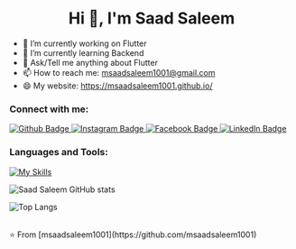  <h1 align="center">Hi 👋, I'm Saad Saleem</h1>

- 🔭 I’m currently working on Flutter
- 🌱 I’m currently learning Backend
- 💬 Ask/Tell me anything about Flutter 
- 📫 How to reach me: msaadsaleem1001@gmail.com
- 😄 My website: https://msaadsaleem1001.github.io/
  
### Connect with me:
<div id="badges">
  <a href="https://github.com/msaadsaleem1001">
    <img src="https://img.shields.io/badge/Github-black?style=for-the-badge&logo=Github&logoColor=white" alt="Github Badge"/>
  </a>
   <a href="https://www.instagram.com/saleem.7884">
    <img src="https://img.shields.io/badge/Instagram-purple?style=for-the-badge&logo=instagram&logoColor=white" alt="Instagram Badge"/>
  </a>
   <a href="https://www.fb.com/profile.php?id=100041839277629&mibextid=ZbWKwL">
    <img src="https://img.shields.io/badge/Facebook-blue?style=for-the-badge&logo=facebook&logoColor=white" alt="Facebook Badge"/>
  </a>
  <a href="https://www.linkedin.com/in/saad-saleem-8108b4194">
    <img src="https://img.shields.io/badge/LinkedIn-blue?style=for-the-badge&logo=linkedin&logoColor=white" alt="LinkedIn Badge"/>
  </a>
</div>

### Languages and Tools:
[![My Skills](https://skillicons.dev/icons?i=flutter,dart,android,ios,androidstudio,vscode,sqlite,mysqli,firebase,github,git,postman,figma&perline=8)](https://skillicons.dev)

![Saad Saleem GitHub stats](https://github-readme-stats.vercel.app/api?username=msaadsaleem1001&show_icons=true&theme=dark)

![Top Langs](https://github-readme-stats.vercel.app/api/top-langs/?username=msaadsaleem1001&theme=dark)


<br>
⭐️ From [msaadsaleem1001](https://github.com/msaadsaleem1001)
